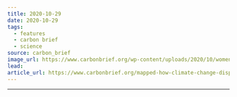 ```yaml
---
title: 2020-10-29
date: 2020-10-29
tags: 
  - features
  - carbon brief
  - science
source: carbon_brief
image_url: https://www.carbonbrief.org/wp-content/uploads/2020/10/women-children-flooding-JD0KR5-583x372.jpg
lead: 
article_url: https://www.carbonbrief.org/mapped-how-climate-change-disproportionately-affects-womens-health
---
```


---

